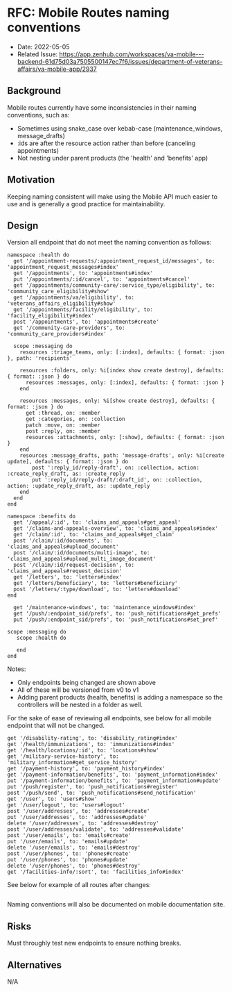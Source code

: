 # RFC: Mobile Routes naming conventions

- Date: 2022-05-05
- Related Issue: https://app.zenhub.com/workspaces/va-mobile---backend-61d75d03a7505500147ec7f6/issues/department-of-veterans-affairs/va-mobile-app/2937

## Background
Mobile routes currently have some inconsistencies in their naming conventions, such as:
- Sometimes using snake_case over kebab-case (maintenance_windows, message_drafts)
- :ids are after the resource action rather than before (canceling appointments)
- Not nesting under parent products (the 'health' and 'benefits' app)

## Motivation
Keeping naming consistent will make using the Mobile API much easier to use and is generally a good practice for maintainability. 

## Design
Version all endpoint that do not meet the naming convention as follows:
```
namespace :health do
  get '/appointment-requests/:appointment_request_id/messages', to: 'appointment_request_messages#index'
  get '/appointments', to: 'appointments#index'
  put '/appointments/:id/cancel', to: 'appointments#cancel'
  get '/appointments/community-care/:service_type/eligibility', to: 'community_care_eligibility#show'
  get '/appointments/va/eligibility', to: 'veterans_affairs_eligibility#show'
  get '/appointments/facility/eligibility', to: 'facility_eligibility#index'
  post '/appointments', to: 'appointments#create'
  get '/community-care-providers', to: 'community_care_providers#index'
  
  scope :messaging do
    resources :triage_teams, only: [:index], defaults: { format: :json }, path: 'recipients'

    resources :folders, only: %i[index show create destroy], defaults: { format: :json } do
      resources :messages, only: [:index], defaults: { format: :json }
    end

    resources :messages, only: %i[show create destroy], defaults: { format: :json } do
      get :thread, on: :member
      get :categories, on: :collection
      patch :move, on: :member
      post :reply, on: :member
      resources :attachments, only: [:show], defaults: { format: :json }
    end
    resources :message_drafts, path: 'message-drafts', only: %i[create update], defaults: { format: :json } do
        post ':reply_id/reply-draft', on: :collection, action: :create_reply_draft, as: :create_reply
        put ':reply_id/reply-draft/:draft_id', on: :collection, action: :update_reply_draft, as: :update_reply
    end
  end
end

namespace :benefits do
  get '/appeal/:id', to: 'claims_and_appeals#get_appeal'
  get '/claims-and-appeals-overview', to: 'claims_and_appeals#index'
  get '/claim/:id', to: 'claims_and_appeals#get_claim'
  post '/claim/:id/documents', to: 'claims_and_appeals#upload_document'
  post '/claim/:id/documents/multi-image', to: 'claims_and_appeals#upload_multi_image_document'
  post '/claim/:id/request-decision', to: 'claims_and_appeals#request_decision'
  get '/letters', to: 'letters#index'
  get '/letters/beneficiary', to: 'letters#beneficiary'
  post '/letters/:type/download', to: 'letters#download'
end

  get '/maintenance-windows', to: 'maintenance_windows#index'
  get '/push/:endpoint_sid/prefs', to: 'push_notifications#get_prefs'
  put '/push/:endpoint_sid/prefs', to: 'push_notifications#set_pref'

scope :messaging do
   scope :health do
      
   end
end
```
Notes: 
- Only endpoints being changed are shown above
- All of these will be versioned from v0 to v1
- Adding parent products (health, benefits) is adding a namespace so the controllers will be nested in a folder as well.

For the sake of ease of reviewing all endpoints, see below for all mobile endpoint that will not be changed.
```
get '/disability-rating', to: 'disability_rating#index'
get '/health/immunizations', to: 'immunizations#index'
get '/health/locations/:id', to: 'locations#show'
get '/military-service-history', to: 'military_information#get_service_history'
get '/payment-history', to: 'payment_history#index'
get '/payment-information/benefits', to: 'payment_information#index'
put '/payment-information/benefits', to: 'payment_information#update'
put '/push/register', to: 'push_notifications#register'
post '/push/send', to: 'push_notifications#send_notification'
get '/user', to: 'users#show'
get '/user/logout', to: 'users#logout'
post '/user/addresses', to: 'addresses#create'
put '/user/addresses', to: 'addresses#update'
delete '/user/addresses', to: 'addresses#destroy'
post '/user/addresses/validate', to: 'addresses#validate'
post '/user/emails', to: 'emails#create'
put '/user/emails', to: 'emails#update'
delete '/user/emails', to: 'emails#destroy'
post '/user/phones', to: 'phones#create'
put '/user/phones', to: 'phones#update'
delete '/user/phones', to: 'phones#destroy'
get '/facilities-info/:sort', to: 'facilities_info#index'
```

See below for example of all routes after changes:
```

```
Naming conventions will also be documented on mobile documentation site. 
## Risks
Must throughly test new endpoints to ensure nothing breaks.

## Alternatives
N/A
